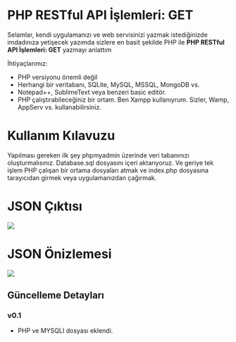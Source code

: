﻿# PHP RESTful API İşlemleri: GET

Selamlar, kendi uygulamanızı ve web servisinizi yazmak istediğinizde imdadınıza yetişecek yazımda sizlere en basit şekilde PHP ile **PHP RESTful API İşlemleri: GET** yazmayı anlattım

İhtiyaçlarımız:

 - PHP versiyonu önemli değil
 - Herhangi bir veritabanı, SQLite, MySQL, MSSQL, MongoDB vs.
 - Notepad++, SublimeText veya benzeri basic editör.
 - PHP çalıştırabileceğiniz bir ortam. Ben Xampp kullanıyrum. Sizler, Wamp, AppServ vs. kullanabilirsiniz. 


# Kullanım Kılavuzu

   Yapılması gereken ilk şey phpmyadmin üzerinde veri tabanınızı oluşturmalısınız. Database.sql dosyasını içeri aktarıyoruz. Ve geriye tek işlem PHP çalışan bir ortama dosyaları atmak ve index.php dosyasına tarayıcıdan girmek veya uygulamanızdan çağırmak.

# JSON Çıktısı
<img src="http://mehmetkiyak.com.tr/github/json_ciktisi.png" style="max-width:100%;">

# JSON Önizlemesi
<img src="http://mehmetkiyak.com.tr/github/json_onizlemesi.png" style="max-width:100%;">

## Güncelleme Detayları
### v0.1
- PHP ve MYSQLI dosyası eklendi.